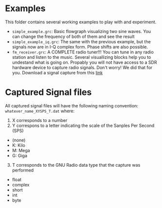

# Examples

This folder contains several working examples to play with and experiment.
* `simple_example.grc`: Basic flowgraph visualizing two sine waves. You can
change the frequency of both of them and see the result
* `simple_example_iq.grc`: The same with the previous example, but the 
signals now are in I-Q complex form. Phase shifts are also possible.
* `fm_receiver.grc`: A COMPLETE radio tuner!!! You can tune in any radio
station and listen to the music. Several visuallizing blocks help you to
undestand what is going on. Propably you will not have access to a SDR hardware
device to capture radio signals. Don't worry! We did that for you. 
Download a signal capture from this [link](https://drive.google.com/open?id=0B2PEM30YcjHXYU5zaFZaQVNjeEk)

# Captured Signal files
All captured signal files will have the following naming convention:
`whatever_name_XYSPS_T.dat` where:

1. X corresponds to a number
2. Y correspons to a letter indicating the scale of the Sanples Per Second (SPS)
  * (none)
  * K: Kilo
  * M: Mega
  * G: Giga
3. T corresponds to the GNU Radio data type that the capture was performed
  * float
  * complex
  * short
  * int
  * byte